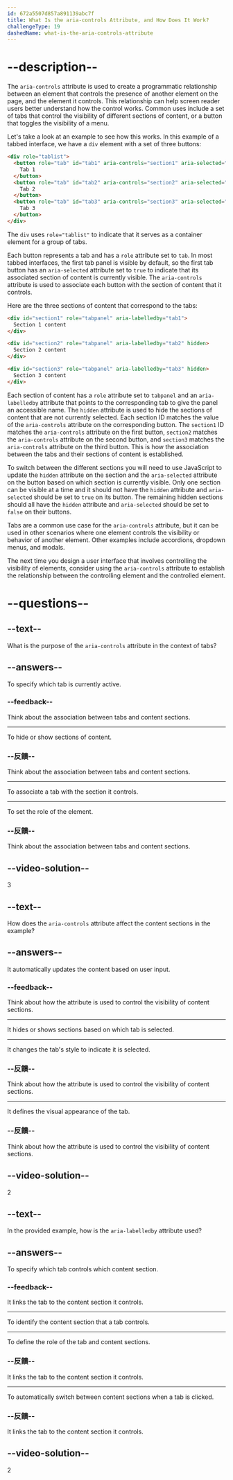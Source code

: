 ```yaml
---
id: 672a5507d857a891139abc7f
title: What Is the aria-controls Attribute, and How Does It Work?
challengeType: 19
dashedName: what-is-the-aria-controls-attribute
---
```


# --description--

The `aria-controls` attribute is used to create a programmatic relationship between an element that controls the presence of another element on the page, and the element it controls. This relationship can help screen reader users better understand how the control works. Common uses include a set of tabs that control the visibility of different sections of content, or a button that toggles the visibility of a menu.

Let's take a look at an example to see how this works. In this example of a tabbed interface, we have a `div` element with a set of three buttons:

```html
<div role="tablist">
  <button role="tab" id="tab1" aria-controls="section1" aria-selected="true">
    Tab 1
  </button>
  <button role="tab" id="tab2" aria-controls="section2" aria-selected="false">
    Tab 2
  </button>
  <button role="tab" id="tab3" aria-controls="section3" aria-selected="false">
    Tab 3
  </button>
</div>
```

The `div` uses `role="tablist"` to indicate that it serves as a container element for a group of tabs.

Each button represents a tab and has a `role` attribute set to `tab`. In most tabbed interfaces, the first tab panel is visible by default, so the first tab button has an `aria-selected` attribute set to `true` to indicate that its associated section of content is currently visible. The `aria-controls` attribute is used to associate each button with the section of content that it controls.

Here are the three sections of content that correspond to the tabs:

```html
<div id="section1" role="tabpanel" aria-labelledby="tab1">
  Section 1 content
</div>

<div id="section2" role="tabpanel" aria-labelledby="tab2" hidden>
  Section 2 content
</div>

<div id="section3" role="tabpanel" aria-labelledby="tab3" hidden>
  Section 3 content
</div>
```

Each section of content has a `role` attribute set to `tabpanel` and an `aria-labelledby` attribute that points to the corresponding tab to give the panel an accessible name. The `hidden` attribute is used to hide the sections of content that are not currently selected. Each section ID matches the value of the `aria-controls` attribute on the corresponding button. The `section1` ID matches the `aria-controls` attribute on the first button, `section2` matches the `aria-controls` attribute on the second button, and `section3` matches the `aria-controls` attribute on the third button. This is how the association between the tabs and their sections of content is established.

To switch between the different sections you will need to use JavaScript to update the `hidden` attribute on the section and the `aria-selected` attribute on the button based on which section is currently visible. Only one section can be visible at a time and it should not have the `hidden` attribute and `aria-selected` should be set to `true` on its button. The remaining hidden sections should all have the `hidden` attribute and `aria-selected` should be set to `false` on their buttons.

Tabs are a common use case for the `aria-controls` attribute, but it can be used in other scenarios where one element controls the visibility or behavior of another element. Other examples include accordions, dropdown menus, and modals.

The next time you design a user interface that involves controlling the visibility  of elements, consider using the `aria-controls` attribute to establish the relationship between the controlling element and the controlled element.

# --questions--

## --text--

What is the purpose of the `aria-controls` attribute in the context of tabs?

## --answers--

To specify which tab is currently active.

### --feedback--

Think about the association between tabs and content sections.

---

To hide or show sections of content.

### --反饋--

Think about the association between tabs and content sections.

---

To associate a tab with the section it controls.

---

To set the role of the element.

### --反饋--

Think about the association between tabs and content sections.

## --video-solution--

3

## --text--

How does the `aria-controls` attribute affect the content sections in the example?

## --answers--

It automatically updates the content based on user input.

### --feedback--

Think about how the attribute is used to control the visibility of content sections.

---

It hides or shows sections based on which tab is selected.

---

It changes the tab's style to indicate it is selected.

### --反饋--

Think about how the attribute is used to control the visibility of content sections.

---

It defines the visual appearance of the tab.

### --反饋--

Think about how the attribute is used to control the visibility of content sections.

## --video-solution--

2

## --text--

In the provided example, how is the `aria-labelledby` attribute used?

## --answers--

To specify which tab controls which content section.

### --feedback--

It links the tab to the content section it controls.

---

To identify the content section that a tab controls.

---

To define the role of the tab and content sections.

### --反饋--

It links the tab to the content section it controls.

---

To automatically switch between content sections when a tab is clicked.

### --反饋--

It links the tab to the content section it controls.

## --video-solution--

2
